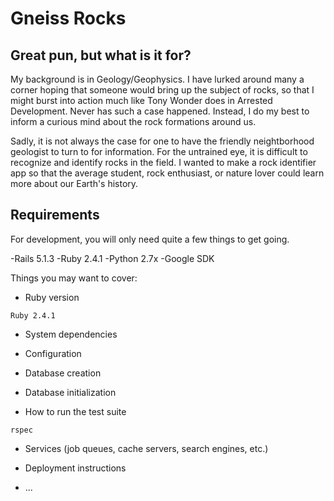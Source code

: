 # Gneiss Rocks

## Great pun, but what is it for?
My background is in Geology/Geophysics. I have lurked around many a corner hoping that someone would bring up the subject of rocks, so that I might burst into action much like Tony Wonder does in Arrested Development. Never has such a case happened. Instead, I do my best to inform a curious mind about the rock formations around us.

Sadly, it is not always the case for one to have the friendly neightborhood geologist to turn to for information. For the untrained eye, it is difficult to recognize and identify rocks in the field. I wanted to make a rock identifier app so that the average student, rock enthusiast, or nature lover could learn more about our Earth's history.

## Requirements

For development, you will only need quite a few things to get going.

-Rails 5.1.3
-Ruby 2.4.1
-Python 2.7x
-Google SDK


Things you may want to cover:

* Ruby version

`Ruby 2.4.1`

* System dependencies

* Configuration

* Database creation

* Database initialization

* How to run the test suite

`rspec`

* Services (job queues, cache servers, search engines, etc.)

* Deployment instructions

* ...
